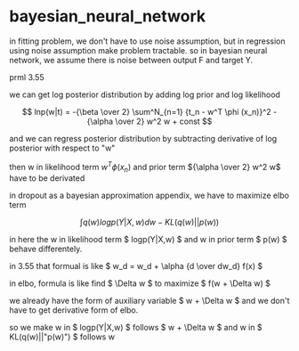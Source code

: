 # bayesian_neural_network

in fitting problem, we don't have to use noise assumption, but in regression using noise assumption make problem tractable. so in bayesian neural network, we assume there is noise between output F and target Y.

prml 3.55

we can get log posterior distribution by adding log prior and log likelihood

$$ lnp(w|t) = -{\beta \over 2} \sum^N_{n=1} {t_n - w^T \phi (x_n)}^2 - {\alpha \over 2} w^2 w + const $$

and we can regress posterior distribution by subtracting derivative of log posterior with respect to "w"

then w in likelihood term $w^T \phi (x_n)$ and prior term ${\alpha \over 2} w^2 w$ have to be derivated

in dropout as a bayesian approximation appendix, we have to maximize elbo term

$$ \int q(w) logp(Y|X,w)dw - KL(q(w)||p(w)) $$

in here the w in likelihood term $ logp(Y|X,w) $ and w in prior term $ p(w) $ behave differentely.

in 3.55 that formual is like $ w_d = w_d + \alpha {d \over dw_d} f(x) $

in elbo, formula is like find $ \Delta w $  to maximize $ f(w + \Delta w) $ 

we already have the form of auxiliary variable $ w + \Delta w $ and we don't have to get derivative form of elbo.

so we make w in $ logp(Y|X,w) $ follows $ w + \Delta w $ and w in $ KL(q(w)||"p(w)") $ follows w

